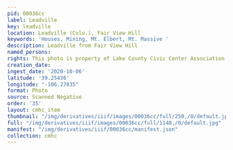 ```yaml
---
pid: 00036cc
label: Leadville
key: leadville
location: Leadville (Colo.), Fair View Hill
keywords: 'Houses, Mining, Mt. Elbert, Mt. Massive '
description: Leadville from Fair View Hill
named_persons: 
rights: This photo is property of Lake County Civic Center Association.
creation_date: 
ingest_date: '2020-10-06'
latitude: '39.25436'
longitude: "-106.27835"
format: Photo
source: Scanned Negative
order: '35'
layout: cmhc_item
thumbnail: "/img/derivatives/iiif/images/00036cc/full/250,/0/default.jpg"
full: "/img/derivatives/iiif/images/00036cc/full/1140,/0/default.jpg"
manifest: "/img/derivatives/iiif/00036cc/manifest.json"
collection: cmhc
---
```

